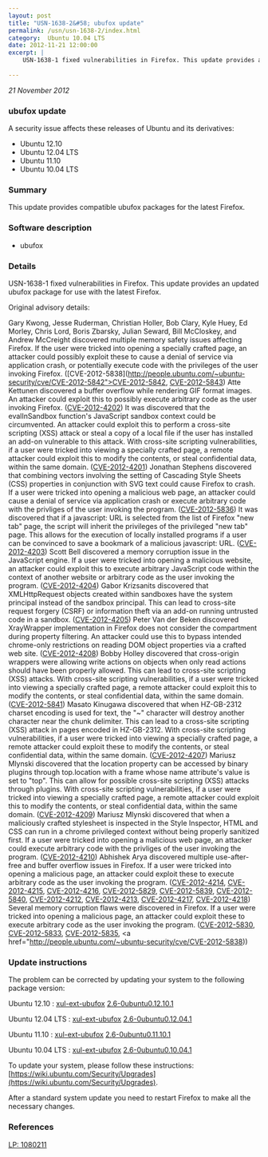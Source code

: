 ```yaml
---
layout: post
title: "USN-1638-2&#58; ubufox update"
permalink: /usn/usn-1638-2/index.html
category:  Ubuntu 10.04 LTS
date: 2012-11-21 12:00:00
excerpt: |
    USN-1638-1 fixed vulnerabilities in Firefox. This update provides an updated ubufox package for use with the latest Firefox.
    
--- 
```

 
 

*21 November 2012*

### ubufox update

A security issue affects these releases of Ubuntu and its derivatives:

* Ubuntu 12.10
* Ubuntu 12.04 LTS
* Ubuntu 11.10
* Ubuntu 10.04 LTS

### Summary

This update provides compatible ubufox packages for the latest Firefox. 

### Software description

* ubufox 

### Details

USN-1638-1 fixed vulnerabilities in Firefox. This update provides an updated ubufox package for use with the latest Firefox.

Original advisory details:

 Gary Kwong, Jesse Ruderman, Christian Holler, Bob Clary, Kyle Huey, Ed Morley, Chris Lord, Boris Zbarsky, Julian Seward, Bill McCloskey, and Andrew McCreight discovered multiple memory safety issues affecting Firefox. If the user were tricked into opening a specially crafted page, an attacker could possibly exploit these to cause a denial of service via application crash, or potentially execute code with the privileges of the user invoking Firefox. ([CVE-2012-5838](http://people.ubuntu.com/~ubuntu-security/cve/CVE-2012-5842">CVE-2012-5842</a>, <a href="http://people.ubuntu.com/~ubuntu-security/cve/CVE-2012-5843">CVE-2012-5843</a>) Atte Kettunen discovered a buffer overflow while rendering GIF format images. An attacker could exploit this to possibly execute arbitrary code as the user invoking Firefox. (<a href="http://people.ubuntu.com/~ubuntu-security/cve/CVE-2012-4202">CVE-2012-4202</a>) It was discovered that the evalInSandbox function&#39;s JavaScript sandbox context could be circumvented. An attacker could exploit this to perform a cross-site scripting (XSS) attack or steal a copy of a local file if the user has installed an add-on vulnerable to this attack. With cross-site scripting vulnerabilities, if a user were tricked into viewing a specially crafted page, a remote attacker could exploit this to modify the contents, or steal confidential data, within the same domain. (<a href="http://people.ubuntu.com/~ubuntu-security/cve/CVE-2012-4201">CVE-2012-4201</a>) Jonathan Stephens discovered that combining vectors involving the setting of Cascading Style Sheets (CSS) properties in conjunction with SVG text could cause Firefox to crash. If a user were tricked into opening a malicious web page, an attacker could cause a denial of service via application crash or execute arbitrary code with the privliges of the user invoking the program. (<a href="http://people.ubuntu.com/~ubuntu-security/cve/CVE-2012-5836">CVE-2012-5836</a>) It was discovered that if a javascript: URL is selected from the list of Firefox &quot;new tab&quot; page, the script will inherit the privileges of the privileged &quot;new tab&quot; page. This allows for the execution of locally installed programs if a user can be convinced to save a bookmark of a malicious javascript: URL. (<a href="http://people.ubuntu.com/~ubuntu-security/cve/CVE-2012-4203">CVE-2012-4203</a>) Scott Bell discovered a memory corruption issue in the JavaScript engine. If a user were tricked into opening a malicious website, an attacker could exploit this to execute arbitrary JavaScript code within the context of another website or arbitrary code as the user invoking the program. (<a href="http://people.ubuntu.com/~ubuntu-security/cve/CVE-2012-4204">CVE-2012-4204</a>) Gabor Krizsanits discovered that XMLHttpRequest objects created within sandboxes have the system principal instead of the sandbox principal. This can lead to cross-site request forgery (CSRF) or information theft via an add-on running untrusted code in a sandbox. (<a href="http://people.ubuntu.com/~ubuntu-security/cve/CVE-2012-4205">CVE-2012-4205</a>) Peter Van der Beken discovered XrayWrapper implementation in Firefox does not consider the compartment during property filtering. An attacker could use this to bypass intended chrome-only restrictions on reading DOM object properties via a crafted web site. (<a href="http://people.ubuntu.com/~ubuntu-security/cve/CVE-2012-4208">CVE-2012-4208</a>) Bobby Holley discovered that cross-origin wrappers were allowing write actions on objects when only read actions should have been properly allowed. This can lead to cross-site scripting (XSS) attacks. With cross-site scripting vulnerabilities, if a user were tricked into viewing a specially crafted page, a remote attacker could exploit this to modify the contents, or steal confidential data, within the same domain. (<a href="http://people.ubuntu.com/~ubuntu-security/cve/CVE-2012-5841">CVE-2012-5841</a>) Masato Kinugawa discovered that when HZ-GB-2312 charset encoding is used for text, the &quot;~&quot; character will destroy another character near the chunk delimiter. This can lead to a cross-site scripting (XSS) attack in pages encoded in HZ-GB-2312. With cross-site scripting vulnerabilities, if a user were tricked into viewing a specially crafted page, a remote attacker could exploit these to modify the contents, or steal confidential data, within the same domain. (<a href="http://people.ubuntu.com/~ubuntu-security/cve/CVE-2012-4207">CVE-2012-4207</a>) Mariusz Mlynski discovered that the location property can be accessed by binary plugins through top.location with a frame whose name attribute&#39;s value is set to &quot;top&quot;. This can allow for possible cross-site scripting (XSS) attacks through plugins. With cross-site scripting vulnerabilities, if a user were tricked into viewing a specially crafted page, a remote attacker could exploit this to modify the contents, or steal confidential data, within the same domain. (<a href="http://people.ubuntu.com/~ubuntu-security/cve/CVE-2012-4209">CVE-2012-4209</a>) Mariusz Mlynski discovered that when a maliciously crafted stylesheet is inspected in the Style Inspector, HTML and CSS can run in a chrome privileged context without being properly sanitized first. If a user were tricked into opening a malicious web page, an attacker could execute arbitrary code with the privliges of the user invoking the program. (<a href="http://people.ubuntu.com/~ubuntu-security/cve/CVE-2012-4210">CVE-2012-4210</a>) Abhishek Arya discovered multiple use-after-free and buffer overflow issues in Firefox. If a user were tricked into opening a malicious page, an attacker could exploit these to execute arbitrary code as the user invoking the program. (<a href="http://people.ubuntu.com/~ubuntu-security/cve/CVE-2012-4214">CVE-2012-4214</a>, <a href="http://people.ubuntu.com/~ubuntu-security/cve/CVE-2012-4215">CVE-2012-4215</a>, <a href="http://people.ubuntu.com/~ubuntu-security/cve/CVE-2012-4216">CVE-2012-4216</a>, <a href="http://people.ubuntu.com/~ubuntu-security/cve/CVE-2012-5829">CVE-2012-5829</a>, <a href="http://people.ubuntu.com/~ubuntu-security/cve/CVE-2012-5839">CVE-2012-5839</a>, <a href="http://people.ubuntu.com/~ubuntu-security/cve/CVE-2012-5840">CVE-2012-5840</a>, <a href="http://people.ubuntu.com/~ubuntu-security/cve/CVE-2012-4212">CVE-2012-4212</a>, <a href="http://people.ubuntu.com/~ubuntu-security/cve/CVE-2012-4213">CVE-2012-4213</a>, <a href="http://people.ubuntu.com/~ubuntu-security/cve/CVE-2012-4217">CVE-2012-4217</a>, <a href="http://people.ubuntu.com/~ubuntu-security/cve/CVE-2012-4218">CVE-2012-4218</a>) Several memory corruption flaws were discovered in Firefox. If a user were tricked into opening a malicious page, an attacker could exploit these to execute arbitrary code as the user invoking the program. (<a href="http://people.ubuntu.com/~ubuntu-security/cve/CVE-2012-5830">CVE-2012-5830</a>, <a href="http://people.ubuntu.com/~ubuntu-security/cve/CVE-2012-5833">CVE-2012-5833</a>, <a href="http://people.ubuntu.com/~ubuntu-security/cve/CVE-2012-5835">CVE-2012-5835</a>, <a href="http://people.ubuntu.com/~ubuntu-security/cve/CVE-2012-5838)) 

### Update instructions

The problem can be corrected by updating your system to the following package version:

Ubuntu 12.10
 : [xul-ext-ubufox](https://launchpad.net/ubuntu/+source/ubufox) <span> [2.6-0ubuntu0.12.10.1](https://launchpad.net/ubuntu/+source/ubufox/2.6-0ubuntu0.12.10.1) </span> 

Ubuntu 12.04 LTS
 : [xul-ext-ubufox](https://launchpad.net/ubuntu/+source/ubufox) <span> [2.6-0ubuntu0.12.04.1](https://launchpad.net/ubuntu/+source/ubufox/2.6-0ubuntu0.12.04.1) </span> 

Ubuntu 11.10
 : [xul-ext-ubufox](https://launchpad.net/ubuntu/+source/ubufox) <span> [2.6-0ubuntu0.11.10.1](https://launchpad.net/ubuntu/+source/ubufox/2.6-0ubuntu0.11.10.1) </span> 

Ubuntu 10.04 LTS
 : [xul-ext-ubufox](https://launchpad.net/ubuntu/+source/ubufox) <span> [2.6-0ubuntu0.10.04.1](https://launchpad.net/ubuntu/+source/ubufox/2.6-0ubuntu0.10.04.1) </span> 

To update your system, please follow these instructions: [https://wiki.ubuntu.com/Security/Upgrades](https://wiki.ubuntu.com/Security/Upgrades).

After a standard system update you need to restart Firefox to make all the necessary changes. 

### References

 
 [LP: 1080211](https://launchpad.net/bugs/1080211)
 

